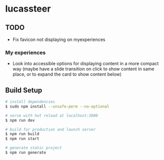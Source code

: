 # lucassteer

## TODO

* Fix favicon not displaying on myexperiences

### My experiences

* Look into accessible options for displaying content in a more compact way (maybe have a slide transition on click to show content in same place, or to expand the card to show content below)


## Build Setup

```bash
# install dependencies
$ sudo npm install --unsafe-perm --no-optional

# serve with hot reload at localhost:3000
$ npm run dev

# build for production and launch server
$ npm run build
$ npm run start

# generate static project
$ npm run generate
```
